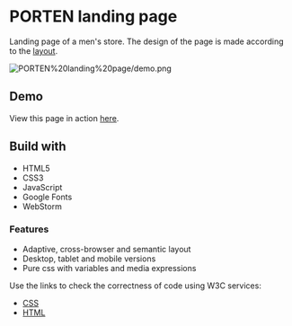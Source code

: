 # PORTEN landing page

Landing page of a men's store. The design of the page is made according to the [layout](https://www.figma.com/file/xHjAxd90oUnfpTQ5NZnSoz/Templates-%2317.-More-on-Figma.info?node-id=0%3A1).

![PORTEN%20landing%20page/demo.png](PORTEN%20landing%20page/demo.png)

## Demo

 View this page in action [here](https://likorsi.github.io/porten/).

## Build with

- HTML5
- CSS3
- JavaScript
- Google Fonts
- WebStorm

### Features

- Adaptive, cross-browser and semantic layout
- Desktop, tablet and mobile versions
- Pure css with variables and media expressions

Use thе links to check the correctness of code using W3C services:

- [CSS](https://jigsaw.w3.org/css-validator/validator?uri=https%3A%2F%2Flikorsi.github.io%2Fporten%2F&profile=css3svg&usermedium=all&warning=1&vextwarning=)
- [HTML](https://validator.w3.org/nu/?showsource=yes&showoutline=yes&doc=https%3A%2F%2Flikorsi.github.io%2Fporten%2F)